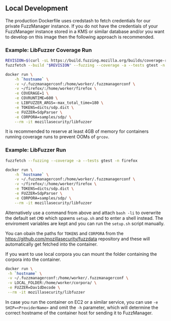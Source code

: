 ## Local Development

The production Dockerfile uses credstash to fetch credentials for our private FuzzManager instance. If you do not have the credentials of your FuzzManager instance stored in a KMS or similar database and/or you want to develop on this image then the following approach is recommended.

### Example: LibFuzzer Coverage Run

```bash
REVISION=$(curl -sL https://build.fuzzing.mozilla.org/builds/coverage-revision.txt)
fuzzfetch --build "$REVISION" --fuzzing --coverage -a --tests gtest -n firefox

docker run \
    -h `hostname` \
    -v ~/.fuzzmanagerconf:/home/worker/.fuzzmanagerconf \
    -v ~/firefox/:/home/worker/firefox \
    -e COVERAGE=1 \
    -e COVRUNTIME=600 \
    -e LIBFUZZER_ARGS=-max_total_time=180 \
    -e TOKENS=dicts/sdp.dict \
    -e FUZZER=SdpParser \
    -e CORPORA=samples/sdp/ \
    --rm -it mozillasecurity/libfuzzer
```

It is recommended to reserve at least 4GB of memory for containers running coverage runs to prevent OOMs of `grcov`.

### Example: LibFuzzer Run

```bash
fuzzfetch --fuzzing --coverage -a --tests gtest -n firefox

docker run \
    -h `hostname` \
    -v ~/.fuzzmanagerconf:/home/worker/.fuzzmanagerconf \
    -v ~/firefox/:/home/worker/firefox \
    -e TOKENS=dicts/sdp.dict \
    -e FUZZER=SdpParser \
    -e CORPORA=samples/sdp/ \
    --rm -it mozillasecurity/libfuzzer
```

Alternatively use a command from above and attach `bash -li` to overwrite the default set `CMD` which spawns `setup.sh` and to enter a shell instead. The enviroment variables are kept and you can run the `setup.sh` script manually.

You can obain the paths for `TOKENS` and `CORPORA` from the https://github.com/mozillasecurity/fuzzdata repository and these will automatically get fetched into the container.

If you want to use local corpora you can mount the folder containing the corpora into the container.

```bash
docker run \
 -h `hostname` \
 -v ~/.fuzzmanagerconf:/home/worker/.fuzzmanagerconf \
 -v LOCAL_FOLDER:/home/worker/corpora/ \
 -e FUZZER=Dav1dDecode \
 --rm -it mozillasecurity/libfuzzer
```

In case you run the container on EC2 or a similar service, you can use `-e SHIP=<ProviderName>` and omit the `-h` parameter, which will determine the correct hostname of the container host for sending it to FuzzManager.
